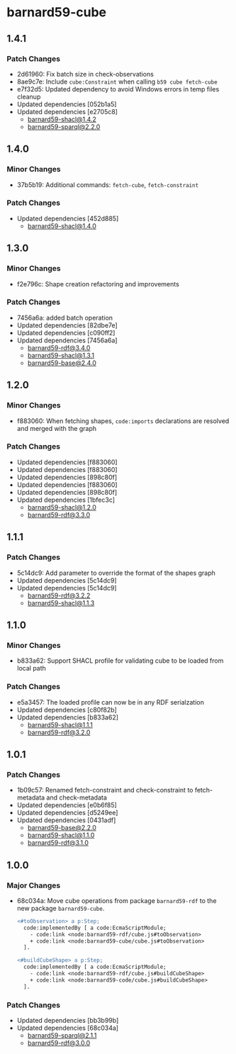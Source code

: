 # barnard59-cube

## 1.4.1

### Patch Changes

- 2d61960: Fix batch size in check-observations
- 8ae9c7e: Include `cube:Constraint` when calling `b59 cube fetch-cube`
- e7f32d5: Updated dependency to avoid Windows errors in temp files cleanup
- Updated dependencies [052b1a5]
- Updated dependencies [e2705c8]
  - barnard59-shacl@1.4.2
  - barnard59-sparql@2.2.0

## 1.4.0

### Minor Changes

- 37b5b19: Additional commands: `fetch-cube`, `fetch-constraint`

### Patch Changes

- Updated dependencies [452d885]
  - barnard59-shacl@1.4.0

## 1.3.0

### Minor Changes

- f2e796c: Shape creation refactoring and improvements

### Patch Changes

- 7456a6a: added batch operation
- Updated dependencies [82dbe7e]
- Updated dependencies [c090ff2]
- Updated dependencies [7456a6a]
  - barnard59-rdf@3.4.0
  - barnard59-shacl@1.3.1
  - barnard59-base@2.4.0

## 1.2.0

### Minor Changes

- f883060: When fetching shapes, `code:imports` declarations are resolved and merged with the graph

### Patch Changes

- Updated dependencies [f883060]
- Updated dependencies [f883060]
- Updated dependencies [898c80f]
- Updated dependencies [f883060]
- Updated dependencies [898c80f]
- Updated dependencies [1bfec3c]
  - barnard59-shacl@1.2.0
  - barnard59-rdf@3.3.0

## 1.1.1

### Patch Changes

- 5c14dc9: Add parameter to override the format of the shapes graph
- Updated dependencies [5c14dc9]
- Updated dependencies [5c14dc9]
  - barnard59-rdf@3.2.2
  - barnard59-shacl@1.1.3

## 1.1.0

### Minor Changes

- b833a62: Support SHACL profile for validating cube to be loaded from local path

### Patch Changes

- e5a3457: The loaded profile can now be in any RDF serialzation
- Updated dependencies [c80f82b]
- Updated dependencies [b833a62]
  - barnard59-shacl@1.1.1
  - barnard59-rdf@3.2.0

## 1.0.1

### Patch Changes

- 1b09c57: Renamed fetch-constraint and check-constraint to fetch-metadata and check-metadata
- Updated dependencies [e0b6f85]
- Updated dependencies [d5249ee]
- Updated dependencies [0431adf]
  - barnard59-base@2.2.0
  - barnard59-shacl@1.1.0
  - barnard59-rdf@3.1.0

## 1.0.0

### Major Changes

- 68c034a: Move cube operations from package `barnard59-rdf` to the new package `barnard59-cube`.

  ```diff
  <#toObservation> a p:Step;
    code:implementedBy [ a code:EcmaScriptModule;
      - code:link <node:barnard59-rdf/cube.js#toObservation>
      + code:link <node:barnard59-cube/cube.js#toObservation>
    ].

  <#buildCubeShape> a p:Step;
    code:implementedBy [ a code:EcmaScriptModule;
      - code:link <node:barnard59-rdf/cube.js#buildCubeShape>
      + code:link <node:barnard59-code/cube.js#buildCubeShape>
    ].

  ```

### Patch Changes

- Updated dependencies [bb3b99b]
- Updated dependencies [68c034a]
  - barnard59-sparql@2.1.1
  - barnard59-rdf@3.0.0
